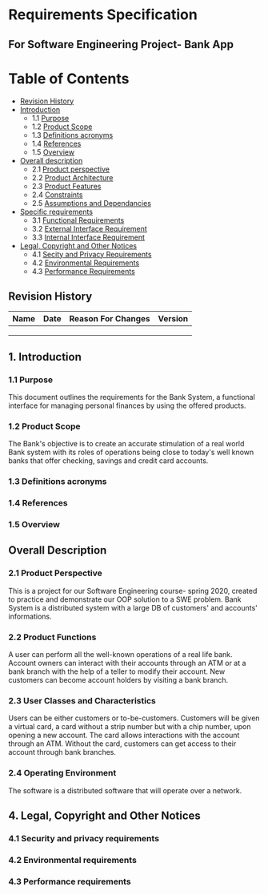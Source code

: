 # Requirements Specification
## For Software Engineering Project- Bank App

Table of Contents
=================
  * [Revision History](#revision-history)
  * [Introduction](#1-introduction)
    * 1.1 [Purpose](#11-purpose)
    * 1.2 [Product Scope](#12-product-scope)    
    * 1.3 [Definitions acronyms](#13-definitions-acronyms)
    * 1.4 [References](#14-references)
    * 1.5 [Overview](#15-overview)
  * [Overall description](#2-overall-description)
    * 2.1 [Product perspective](#21-product-perspective)
    * 2.2 [Product Architecture](#22-product-architecture)
    * 2.3 [Product Features](#23-product-features)
    * 2.4 [Constraints](#24-constraints)
    * 2.5 [Assumptions and Dependancies](#25-assumptions)
  * [Specific requirements](#3-specific-requirements) 
    * 3.1 [Functional Requirements](#31-functional-requirements)
    * 3.2 [External Interface Requirement](#32-external-interface-requirement)
    * 3.3 [Internal Interface Requirement](#33-internal-interface-requirements)
  * [Legal, Copyright and Other Notices](#4-legal-copyright-and-other-notices)
    * 4.1 [Secity and Privacy Requirements](#41-Security-and-privacy-requirements)
    * 4.2 [Environmental Requirements](#42-environmental-requirements)
    * 4.3 [Performance Requirements](#43-performance-requirements)



## Revision History
| Name | Date    | Reason For Changes  | Version   |
| ---- | ------- | ------------------- | --------- |
|      |         |                     |           |
|      |         |                     |           |
|      |         |                     |           |

## 1. Introduction
### 1.1 Purpose 
This document outlines the requirements for the Bank System, a functional interface for managing personal finances by using the offered products.   
### 1.2 Product Scope
The Bank's objective is to create an accurate stimulation of a real world Bank system with its roles of operations being close to today's well known banks that offer checking, savings and credit card accounts. 
### 1.3 Definitions acronyms

### 1.4 References

### 1.5 Overview

## Overall Description
### 2.1 Product Perspective
This is a project for our Software Engineering course- spring 2020, created to practice and demonstrate our OOP solution to a SWE problem. Bank System is a distributed system with a large DB of customers' and accounts' informations.
### 2.2 Product Functions
A user can perform all the well-known operations of a real life bank. Account owners can interact with their accounts through an ATM or at a bank branch with the help of a teller to modify their account. New customers can become account holders by visiting a bank branch. 
### 2.3 User Classes and Characteristics
Users can be either customers or to-be-customers. Customers will be given a virtual card, a card without a strip number but with a chip number, upon opening a new account. The card allows interactions with the account through an ATM. Without the card, customers can get access to their account through bank branches. 
### 2.4 Operating Environment
The software is a distributed software that will operate over a network.


## 4. Legal, Copyright and Other Notices
### 4.1 Security and privacy requirements
### 4.2 Environmental requirements
### 4.3 Performance requirements